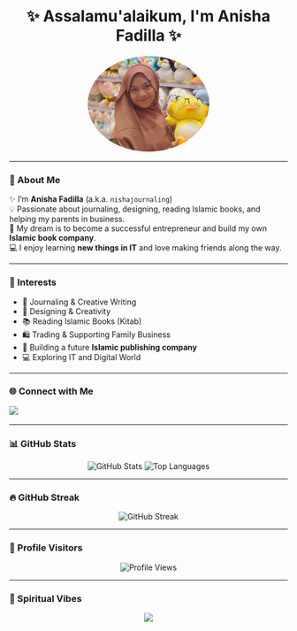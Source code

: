 <!-- GitHub Profile README -->

<h1 align="center">✨ Assalamu'alaikum, I'm Anisha Fadilla ✨</h1>

<p align="center">
  <img src="masyallah.png" alt="Profile Picture" width="220" style="border-radius:50%" />
</p>

---

### 🌸 About Me
✨ I’m **Anisha Fadilla** (a.k.a. `nishajournaling`)  
💡 Passionate about journaling, designing, reading Islamic books, and helping my parents in business.  
🌱 My dream is to become a successful entrepreneur and build my own **Islamic book company**.  
💻 I enjoy learning **new things in IT** and love making friends along the way.  

---

### 🌱 Interests
- 📔 Journaling & Creative Writing  
- 🎨 Designing & Creativity  
- 📚 Reading Islamic Books (Kitab)  
- 🛍️ Trading & Supporting Family Business  
- 🚀 Building a future **Islamic publishing company**  
- 💻 Exploring IT and Digital World  

---

### 🌐 Connect with Me
<p align="left">
  <a href="https://instagram.com/anisha.journaling" target="_blank">
    <img src="https://img.shields.io/badge/Instagram-%23E4405F.svg?style=for-the-badge&logo=Instagram&logoColor=white"/>
  </a>
</p>

---

### 📊 GitHub Stats
<p align="center">
  <img src="https://github-readme-stats.vercel.app/api?username=nishajournaling&show_icons=true&theme=radical" alt="GitHub Stats" height="165"/>
  <img src="https://github-readme-stats.vercel.app/api/top-langs/?username=nishajournaling&layout=compact&theme=radical" alt="Top Languages" height="165"/>
</p>

---

### 🔥 GitHub Streak
<p align="center">
  <img src="https://github-readme-streak-stats.herokuapp.com/?user=nishajournaling&theme=radical" alt="GitHub Streak"/>
</p>

---

### 👀 Profile Visitors
<p align="center">
  <img src="https://komarev.com/ghpvc/?username=nishajournaling&style=for-the-badge&color=brightgreen" alt="Profile Views"/>
</p>

---

### 🕋 Spiritual Vibes
<p align="center">
  <img src="https://readme-typing-svg.herokuapp.com?size=25&color=2AA889&center=true&vCenter=true&width=500&lines=Assalamu'alaikum+🌙;Welcome+to+my+GitHub!;Islamic+Journaling+%26+Design;Let's+Learn+%26+Grow+Together!"/>
</p>
